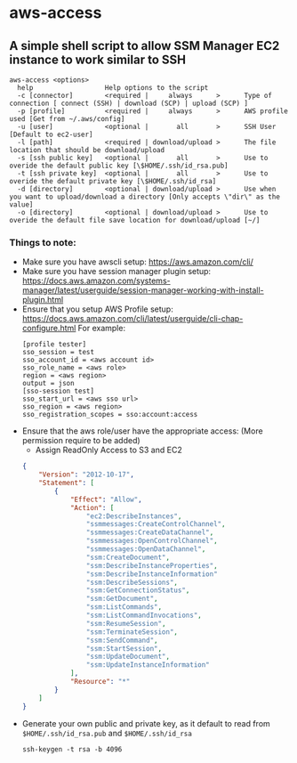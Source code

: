 # aws-access
## A simple shell script to allow SSM Manager EC2 instance to work similar to SSH

```
aws-access <options>
  help                  Help options to the script
  -c [connector]        <required |     always      >      Type of connection [ connect (SSH) | download (SCP) | upload (SCP) ]
  -p [profile]          <required |     always      >      AWS profile used [Get from ~/.aws/config]
  -u [user]             <optional |       all       >      SSH User [Default to ec2-user]
  -l [path]             <required | download/upload >      The file location that should be download/upload 
  -s [ssh public key]   <optional |       all       >      Use to overide the default public key [\$HOME/.ssh/id_rsa.pub]
  -t [ssh private key]  <optional |       all       >      Use to overide the default private key [\$HOME/.ssh/id_rsa]
  -d [directory]        <optional | download/upload >      Use when you want to upload/download a directory [Only accepts \"dir\" as the value]
  -o [directory]        <optional | download/upload >      Use to overide the default file save location for download/upload [~/]
```

### Things to note:
- Make sure you have awscli setup: https://aws.amazon.com/cli/
- Make sure you have session manager plugin setup: https://docs.aws.amazon.com/systems-manager/latest/userguide/session-manager-working-with-install-plugin.html
- Ensure that you setup AWS Profile setup: https://docs.aws.amazon.com/cli/latest/userguide/cli-chap-configure.html
    For example:
    ```
    [profile tester]
    sso_session = test
    sso_account_id = <aws account id>
    sso_role_name = <aws role>
    region = <aws region>
    output = json
    [sso-session test]
    sso_start_url = <aws sso url>
    sso_region = <aws region>
    sso_registration_scopes = sso:account:access
    ```
- Ensure that the aws role/user have the appropriate access: (More permission require to be added) 
    - Assign ReadOnly Access to S3 and EC2
    ```json
    {
        "Version": "2012-10-17",
        "Statement": [
            {
                "Effect": "Allow",
                "Action": [
                    "ec2:DescribeInstances",
                    "ssmmessages:CreateControlChannel",
                    "ssmmessages:CreateDataChannel",
                    "ssmmessages:OpenControlChannel",
                    "ssmmessages:OpenDataChannel",
                    "ssm:CreateDocument",
                    "ssm:DescribeInstanceProperties",
                    "ssm:DescribeInstanceInformation"
                    "ssm:DescribeSessions",
                    "ssm:GetConnectionStatus",
                    "ssm:GetDocument",
                    "ssm:ListCommands",
                    "ssm:ListCommandInvocations",
                    "ssm:ResumeSession",
                    "ssm:TerminateSession",
                    "ssm:SendCommand",
                    "ssm:StartSession",
                    "ssm:UpdateDocument",
                    "ssm:UpdateInstanceInformation"
                ],
                "Resource": "*"
            }
        ]
    }
    ```
- Generate your own public and private key, as it default to read from `$HOME/.ssh/id_rsa.pub` and `$HOME/.ssh/id_rsa`
    ```
    ssh-keygen -t rsa -b 4096
    ```